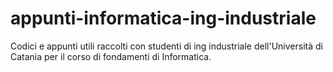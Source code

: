 # appunti-informatica-ing-industriale
Codici e appunti utili raccolti con studenti di ing industriale dell'Università di Catania per il corso di fondamenti di Informatica.

